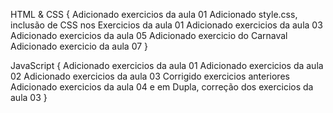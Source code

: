 HTML & CSS {
    Adicionado exercicios da aula 01
    Adicionado style.css, inclusão de CSS nos Exercicios da aula 01
    Adicionado exercicios da aula 03
    Adicionado exercicios da aula 05
    Adicionado exercicio do Carnaval
    Adicionado exercicio da aula 07
}

JavaScript {
    Adicionado exercicios da aula 01
    Adicionado exercicios da aula 02
    Adicionado exercicios da aula 03
    Corrigido exercicios anteriores
    Adicionado exercicios da aula 04 e em Dupla, correção dos exercicios da aula 03
}